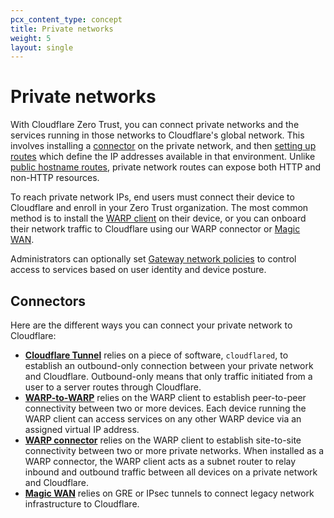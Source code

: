 ```yaml
---
pcx_content_type: concept
title: Private networks
weight: 5
layout: single
---
```


# Private networks

With Cloudflare Zero Trust, you can connect private networks and the services running in those networks to Cloudflare's global network. This involves installing a [connector](#connectors) on the private network, and then [setting up routes](/cloudflare-one/connections/connect-networks/get-started/create-remote-tunnel/#3-connect-a-network) which define the IP addresses available in that environment. Unlike [public hostname routes](/cloudflare-one/connections/connect-networks/routing-to-tunnel/), private network routes can expose both HTTP and non-HTTP resources.

To reach private network IPs, end users must connect their device to Cloudflare and enroll in your Zero Trust organization. The most common method is to install the [WARP client](/cloudflare-one/connections/connect-devices/warp/) on their device, or you can onboard their network traffic to Cloudflare using our WARP connector or [Magic WAN](/magic-wan/zero-trust/cloudflare-tunnel/).

Administrators can optionally set [Gateway network policies](/cloudflare-one/policies/gateway/network-policies/) to control access to services based on user identity and device posture.

## Connectors

Here are the different ways you can connect your private network to Cloudflare:

- [**Cloudflare Tunnel**](/cloudflare-one/connections/connect-networks/private-net/cloudflared/) relies on a piece of software, `cloudflared`, to establish an outbound-only connection between your private network and Cloudflare. Outbound-only means that only traffic initiated from a user to a server routes through Cloudflare.
- [**WARP-to-WARP**](/cloudflare-one/connections/connect-networks/private-net/warp-to-warp/) relies on the WARP client to establish peer-to-peer connectivity between two or more devices. Each device running the WARP client can access services on any other WARP device via an assigned virtual IP address.
- [**WARP connector**](/cloudflare-one/connections/connect-networks/private-net/warp-connector/) relies on the WARP client to establish site-to-site connectivity between two or more private networks. When installed as a WARP connector, the WARP client acts as a subnet router to relay inbound and outbound traffic between all devices on a private network and Cloudflare.
- [**Magic WAN**](/magic-wan/) relies on GRE or IPsec tunnels to connect legacy network infrastructure to Cloudflare.
